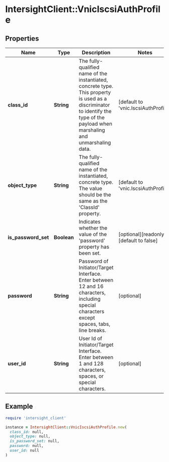 # IntersightClient::VnicIscsiAuthProfile

## Properties

| Name | Type | Description | Notes |
| ---- | ---- | ----------- | ----- |
| **class_id** | **String** | The fully-qualified name of the instantiated, concrete type. This property is used as a discriminator to identify the type of the payload when marshaling and unmarshaling data. | [default to &#39;vnic.IscsiAuthProfile&#39;] |
| **object_type** | **String** | The fully-qualified name of the instantiated, concrete type. The value should be the same as the &#39;ClassId&#39; property. | [default to &#39;vnic.IscsiAuthProfile&#39;] |
| **is_password_set** | **Boolean** | Indicates whether the value of the &#39;password&#39; property has been set. | [optional][readonly][default to false] |
| **password** | **String** | Password of Initiator/Target Interface. Enter between 12 and 16 characters, including special characters except spaces, tabs, line breaks. | [optional] |
| **user_id** | **String** | User Id of Initiator/Target Interface. Enter between 1 and 128 characters, spaces, or special characters. | [optional] |

## Example

```ruby
require 'intersight_client'

instance = IntersightClient::VnicIscsiAuthProfile.new(
  class_id: null,
  object_type: null,
  is_password_set: null,
  password: null,
  user_id: null
)
```

